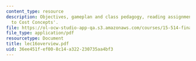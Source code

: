 ```yaml
---
content_type: resource
description: Objectives, gameplan and class pedagogy, reading assignments on 'Introduction
  to Cost Concepts'.
file: https://ol-ocw-studio-app-qa.s3.amazonaws.com/courses/15-514-financial-and-managerial-accounting-summer-2003/36ee451fef008c14a322230735aa4bf3_lec16overview.pdf
file_type: application/pdf
resourcetype: Document
title: lec16overview.pdf
uid: 36ee451f-ef00-8c14-a322-230735aa4bf3
---
```

